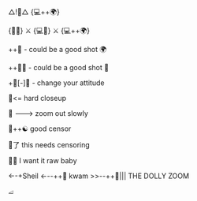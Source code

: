△!🎥△ {💻++🌍}

{🎥🔬} ⚔ {💻🔬} ⚔ {💻++🌍}

++🎥 - could be a good shot 🌍

++👀🎥 - could be a good shot 🎥

+🎥[-]🦕 - change your attitude

🎥<= hard closeup

🎥 ---> zoom out slowly

🎥++☯ good censor

🎥了 this needs censoring

🎥🔥 I want it raw baby

←-+Sheil ←--++🎥 kwam >>--++🎥||| THE DOLLY ZOOM
 
⧡